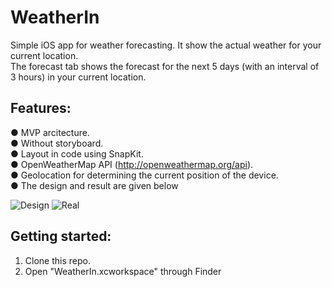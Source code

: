 # WeatherIn  

Simple iOS app for weather forecasting. It show the actual weather for your current location.  
The forecast tab shows the forecast for the next 5 days (with an interval of 3 hours) in your current location.  

Features:  
---------------
● MVP arcitecture.  
● Without storyboard.  
● Layout in code using SnapKit.  
● OpenWeatherMap API (http://openweathermap.org/api).  
● Geolocation for determining the current position of the device.  
● The design and result are given below 

![Design](https://i.ibb.co/ZgND4Zx/ddd.jpg) ![Real](https://i.ibb.co/nsWPQgQ/res.jpg)


Getting started:
---------------
1. Clone this repo.  
2. Open "WeatherIn.xcworkspace" through Finder 

